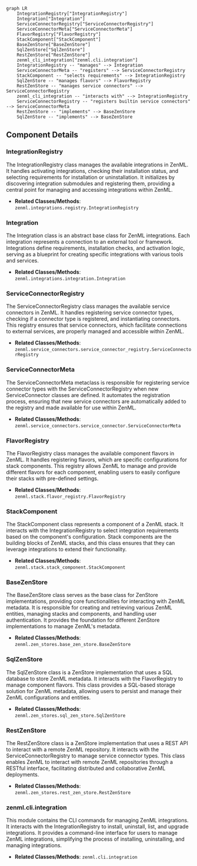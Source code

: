 ```mermaid
graph LR
    IntegrationRegistry["IntegrationRegistry"]
    Integration["Integration"]
    ServiceConnectorRegistry["ServiceConnectorRegistry"]
    ServiceConnectorMeta["ServiceConnectorMeta"]
    FlavorRegistry["FlavorRegistry"]
    StackComponent["StackComponent"]
    BaseZenStore["BaseZenStore"]
    SqlZenStore["SqlZenStore"]
    RestZenStore["RestZenStore"]
    zenml_cli_integration["zenml.cli.integration"]
    IntegrationRegistry -- "manages" --> Integration
    ServiceConnectorMeta -- "registers" --> ServiceConnectorRegistry
    StackComponent -- "selects requirements" --> IntegrationRegistry
    SqlZenStore -- "manages flavors" --> FlavorRegistry
    RestZenStore -- "manages service connectors" --> ServiceConnectorRegistry
    zenml_cli_integration -- "interacts with" --> IntegrationRegistry
    ServiceConnectorRegistry -- "registers builtin service connectors" --> ServiceConnectorMeta
    RestZenStore -- "implements" --> BaseZenStore
    SqlZenStore -- "implements" --> BaseZenStore
```

## Component Details

### IntegrationRegistry
The IntegrationRegistry class manages the available integrations in ZenML. It handles activating integrations, checking their installation status, and selecting requirements for installation or uninstallation. It initializes by discovering integration submodules and registering them, providing a central point for managing and accessing integrations within ZenML.
- **Related Classes/Methods**: `zenml.integrations.registry.IntegrationRegistry`

### Integration
The Integration class is an abstract base class for ZenML integrations. Each integration represents a connection to an external tool or framework. Integrations define requirements, installation checks, and activation logic, serving as a blueprint for creating specific integrations with various tools and services.
- **Related Classes/Methods**: `zenml.integrations.integration.Integration`

### ServiceConnectorRegistry
The ServiceConnectorRegistry class manages the available service connectors in ZenML. It handles registering service connector types, checking if a connector type is registered, and instantiating connectors. This registry ensures that service connectors, which facilitate connections to external services, are properly managed and accessible within ZenML.
- **Related Classes/Methods**: `zenml.service_connectors.service_connector_registry.ServiceConnectorRegistry`

### ServiceConnectorMeta
The ServiceConnectorMeta metaclass is responsible for registering service connector types with the ServiceConnectorRegistry when new ServiceConnector classes are defined. It automates the registration process, ensuring that new service connectors are automatically added to the registry and made available for use within ZenML.
- **Related Classes/Methods**: `zenml.service_connectors.service_connector.ServiceConnectorMeta`

### FlavorRegistry
The FlavorRegistry class manages the available component flavors in ZenML. It handles registering flavors, which are specific configurations for stack components. This registry allows ZenML to manage and provide different flavors for each component, enabling users to easily configure their stacks with pre-defined settings.
- **Related Classes/Methods**: `zenml.stack.flavor_registry.FlavorRegistry`

### StackComponent
The StackComponent class represents a component of a ZenML stack. It interacts with the IntegrationRegistry to select integration requirements based on the component's configuration. Stack components are the building blocks of ZenML stacks, and this class ensures that they can leverage integrations to extend their functionality.
- **Related Classes/Methods**: `zenml.stack.stack_component.StackComponent`

### BaseZenStore
The BaseZenStore class serves as the base class for ZenStore implementations, providing core functionalities for interacting with ZenML metadata. It is responsible for creating and retrieving various ZenML entities, managing stacks and components, and handling user authentication. It provides the foundation for different ZenStore implementations to manage ZenML's metadata.
- **Related Classes/Methods**: `zenml.zen_stores.base_zen_store.BaseZenStore`

### SqlZenStore
The SqlZenStore class is a ZenStore implementation that uses a SQL database to store ZenML metadata. It interacts with the FlavorRegistry to manage component flavors. This class provides a SQL-based storage solution for ZenML metadata, allowing users to persist and manage their ZenML configurations and entities.
- **Related Classes/Methods**: `zenml.zen_stores.sql_zen_store.SqlZenStore`

### RestZenStore
The RestZenStore class is a ZenStore implementation that uses a REST API to interact with a remote ZenML repository. It interacts with the ServiceConnectorRegistry to manage service connector types. This class enables ZenML to interact with remote ZenML repositories through a RESTful interface, facilitating distributed and collaborative ZenML deployments.
- **Related Classes/Methods**: `zenml.zen_stores.rest_zen_store.RestZenStore`

### zenml.cli.integration
This module contains the CLI commands for managing ZenML integrations. It interacts with the IntegrationRegistry to install, uninstall, list, and upgrade integrations. It provides a command-line interface for users to manage ZenML integrations, simplifying the process of installing, uninstalling, and managing integrations.
- **Related Classes/Methods**: `zenml.cli.integration`
